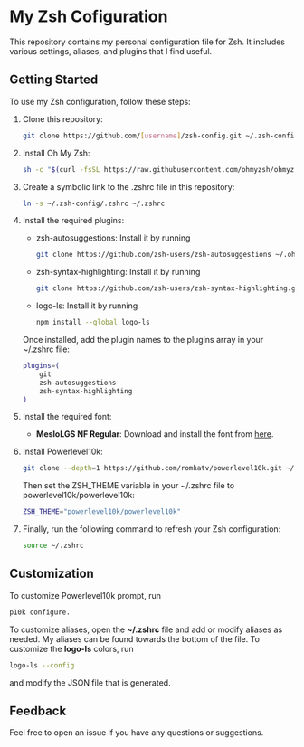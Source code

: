 # My Zsh Cofiguration

This repository contains my personal configuration file for Zsh. It includes various settings, aliases, and plugins that I find useful.

## Getting Started

To use my Zsh configuration, follow these steps:

1. Clone this repository:
	```bash
	git clone https://github.com/[username]/zsh-config.git ~/.zsh-config
	```
2. Install Oh My Zsh:
	```bash
	sh -c "$(curl -fsSL https://raw.githubusercontent.com/ohmyzsh/ohmyzsh/master/tools/install.sh)"
	```
3. Create a symbolic link to the .zshrc file in this repository:
	```bash
	ln -s ~/.zsh-config/.zshrc ~/.zshrc
	```
4. Install the required plugins:
	- zsh-autosuggestions: Install it by running
		```bash
		git clone https://github.com/zsh-users/zsh-autosuggestions ~/.oh-my-zsh/custom/plugins/zsh-autosuggestions
		```
	- zsh-syntax-highlighting: Install it by running
		```bash
		git clone https://github.com/zsh-users/zsh-syntax-highlighting.git ~/.oh-my-zsh/custom/plugins/zsh-syntax-highlighting
		```
	- logo-ls: Install it by running
		```bash
		npm install --global logo-ls
		```

	Once installed, add the plugin names to the plugins array in your ~/.zshrc file:
	```bash
	plugins=(
		git
		zsh-autosuggestions
		zsh-syntax-highlighting
	)
	```

5. Install the required font:

	- **MesloLGS NF Regular**: Download and install the font from [here](https://github.com/romkatv/powerlevel10k#meslo-nerd-font-patched-for-powerlevel10k).

6. Install Powerlevel10k:
	```bash
	git clone --depth=1 https://github.com/romkatv/powerlevel10k.git ~/.oh-my-zsh/custom/themes/powerlevel10k
	```
	Then set the ZSH_THEME variable in your ~/.zshrc file to powerlevel10k/powerlevel10k:
	```bash
	ZSH_THEME="powerlevel10k/powerlevel10k"
	```
7. Finally, run the following command to refresh your Zsh configuration:
	```bash
	source ~/.zshrc
	```

## Customization
To customize Powerlevel10k prompt, run 
```bash
p10k configure.
```
To customize aliases, open the **~/.zshrc** file and add or modify aliases as needed. My aliases can be found towards the bottom of the file.
To customize the **logo-ls** colors, run 
```bash
logo-ls --config
```
and modify the JSON file that is generated.

## Feedback

Feel free to open an issue if you have any questions or suggestions.
